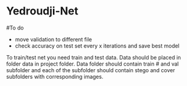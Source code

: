 # Yedroudji-Net

#To do
- move validation to different file
- check accuracy on test set every x iterations and save best model

To train/test net you need train and test data. Data should be placed in folder data in project folder. Data folder should contain train # and val subfolder and each of the subfolder should contain stego and cover subfolders with corresponding images.
